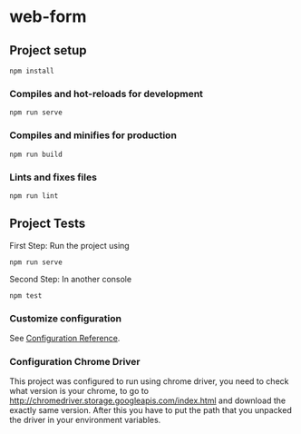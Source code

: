 # web-form

## Project setup
```
npm install
```

### Compiles and hot-reloads for development
```
npm run serve
```

### Compiles and minifies for production
```
npm run build
```

### Lints and fixes files
```
npm run lint
```

## Project Tests 
First Step: Run the project using 
```
npm run serve
```
Second Step: In another console
```
npm test
```

### Customize configuration
See [Configuration Reference](https://cli.vuejs.org/config/).


### Configuration Chrome Driver
This project was configured to run using chrome driver, you need to check what version is your chrome, to go to http://chromedriver.storage.googleapis.com/index.html and download the exactly same version. After this you have to put the path that you unpacked the driver in your environment variables.
